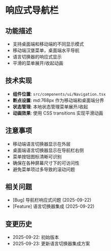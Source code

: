 # 响应式导航栏

## 功能描述
- 支持桌面端和移动端的不同显示模式
- 移动端汉堡菜单，桌面端水平导航
- 语言切换器的响应式显示
- 平滑的菜单展开/收起动画

## 技术实现
- **组件位置**: `src/components/ui/Navigation.tsx`
- **断点设置**: md:768px 作为移动端和桌面端分界
- **状态管理**: 本地状态管理菜单展开/收起
- **动画效果**: 使用 CSS transitions 实现平滑动画

## 注意事项
- 移动端语言切换器显示在外层
- 桌面端语言切换器显示在导航栏右侧
- 菜单按钮图标清晰可识别
- 确保在各种屏幕尺寸下的可访问性
- 避免菜单项过多导致的滚动问题

## 相关问题
- [Bug] 导航栏响应式问题 (2025-09-22)
- [Feature] 语言切换器集成 (2025-09-22)

## 变更历史
- 2025-09-22: 初始版本
- 2025-09-23: 更新语言切换器集成方案